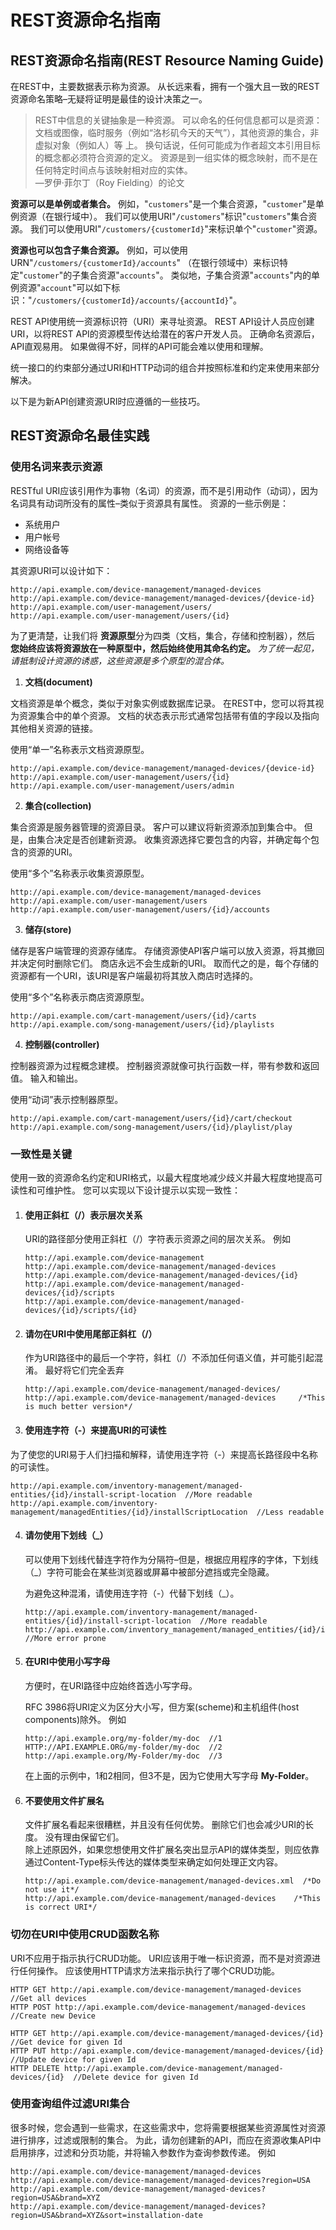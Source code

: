 # REST资源命名指南
## REST资源命名指南(REST Resource Naming Guide)  

在REST中，主要数据表示称为资源。 从长远来看，拥有一个强大且一致的REST资源命名策略–无疑将证明是最佳的设计决策之一。  

 >REST中信息的关键抽象是一种资源。 可以命名的任何信息都可以是资源：文档或图像，临时服务（例如“洛杉矶今天的天气”），其他资源的集合，非虚拟对象（例如人）等 上。 换句话说，任何可能成为作者超文本引用目标的概念都必须符合资源的定义。 资源是到一组实体的概念映射，而不是在任何特定时间点与该映射相对应的实体。  
      —罗伊·菲尔丁（Roy Fielding）的论文  
      
 **资源可以是单例或者集合。** 例如，"`customers`"是一个集合资源，"`customer`"是单例资源（在银行域中）。 我们可以使用URI"`/customers`"标识"`customers`"集合资源。 我们可以使用URI"`/customers/{customerId}`"来标识单个"`customer`"资源。  
 
 **资源也可以包含子集合资源。** 例如，可以使用URN"`/customers/{customerId}/accounts`" （在银行领域中）来标识特定"`customer`"的子集合资源"`accounts`"。 类似地，子集合资源"`accounts`"内的单例资源"`account`"可以如下标识："`/customers/{customerId}/accounts/{accountId}`"。  
 
 REST API使用统一资源标识符（URI）来寻址资源。 REST API设计人员应创建URI，以将REST API的资源模型传达给潜在的客户开发人员。 正确命名资源后，API直观易用。 如果做得不好，同样的API可能会难以使用和理解。  
 
 统一接口的约束部分通过URI和HTTP动词的组合并按照标准和约定来使用来部分解决。  
 
 以下是为新API创建资源URI时应遵循的一些技巧。  
 
## REST资源命名最佳实践  
    
### 使用名词来表示资源
 
RESTful URI应该引用作为事物（名词）的资源，而不是引用动作（动词），因为名词具有动词所没有的属性–类似于资源具有属性。 资源的一些示例是：  

+ 系统用户  
+ 用户帐号  
+ 网络设备等  

其资源URI可以设计如下：
````
http://api.example.com/device-management/managed-devices 
http://api.example.com/device-management/managed-devices/{device-id} 
http://api.example.com/user-management/users/
http://api.example.com/user-management/users/{id}
````

为了更清楚，让我们将 **资源原型**分为四类（文档，集合，存储和控制器），然后 **您始终应该将资源放在一种原型中，然后始终使用其命名约定。** *为了统一起见，请抵制设计资源的诱惑，这些资源是多个原型的混合体。*  

1. **文档(document)**  

文档资源是单个概念，类似于对象实例或数据库记录。 在REST中，您可以将其视为资源集合中的单个资源。 文档的状态表示形式通常包括带有值的字段以及指向其他相关资源的链接。  

使用“单一”名称表示文档资源原型。  
````
http://api.example.com/device-management/managed-devices/{device-id}
http://api.example.com/user-management/users/{id}
http://api.example.com/user-management/users/admin
````

2. **集合(collection)**  

集合资源是服务器管理的资源目录。 客户可以建议将新资源添加到集合中。 但是，由集合决定是否创建新资源。 收集资源选择它要包含的内容，并确定每个包含的资源的URI。  

使用“多个”名称表示收集资源原型。  
```
http://api.example.com/device-management/managed-devices
http://api.example.com/user-management/users
http://api.example.com/user-management/users/{id}/accounts
```
3. **储存(store)**  

储存是客户端管理的资源存储库。 存储资源使API客户端可以放入资源，将其撤回并决定何时删除它们。 商店永远不会生成新的URI。 取而代之的是，每个存储的资源都有一个URI，该URI是客户端最初将其放入商店时选择的。  

使用“多个”名称表示商店资源原型。  
```
http://api.example.com/cart-management/users/{id}/carts
http://api.example.com/song-management/users/{id}/playlists
```
4. **控制器(controller)**  

控制器资源为过程概念建模。 控制器资源就像可执行函数一样，带有参数和返回值。 输入和输出。  

使用“动词”表示控制器原型。  
```
http://api.example.com/cart-management/users/{id}/cart/checkout
http://api.example.com/song-management/users/{id}/playlist/play
```
### 一致性是关键

使用一致的资源命名约定和URI格式，以最大程度地减少歧义并最大程度地提高可读性和可维护性。 您可以实现以下设计提示以实现一致性：  

1. #### 使用正斜杠（/）表示层次关系  

   URI的路径部分使用正斜杠（/）字符表示资源之间的层次关系。 例如
   ```
   http://api.example.com/device-management
   http://api.example.com/device-management/managed-devices
   http://api.example.com/device-management/managed-devices/{id}
   http://api.example.com/device-management/managed-devices/{id}/scripts
   http://api.example.com/device-management/managed-devices/{id}/scripts/{id}
   ```
2. #### 请勿在URI中使用尾部正斜杠（/）
   作为URI路径中的最后一个字符，斜杠（/）不添加任何语义值，并可能引起混淆。 最好将它们完全丢弃  
   ```
   http://api.example.com/device-management/managed-devices/
   http://api.example.com/device-management/managed-devices 	/*This is much better version*/
   ```
 3. #### 使用连字符（-）来提高URI的可读性  
   为了使您的URI易于人们扫描和解释，请使用连字符（-）来提高长路径段中名称的可读性。  
 
   ```
   http://api.example.com/inventory-management/managed-entities/{id}/install-script-location  //More readable
   http://api.example.com/inventory-management/managedEntities/{id}/installScriptLocation  //Less readable
   ```
 4. #### 请勿使用下划线（_）  
     可以使用下划线代替连字符作为分隔符–但是，根据应用程序的字体，下划线（_）字符可能会在某些浏览器或屏幕中被部分遮挡或完全隐藏。  
     
     为避免这种混淆，请使用连字符（-）代替下划线（_）。  
    ```
    http://api.example.com/inventory-management/managed-entities/{id}/install-script-location  //More readable
    http://api.example.com/inventory_management/managed_entities/{id}/install_script_location  //More error prone
    ```
 
 5. #### 在URI中使用小写字母
    方便时，在URI路径中应始终首选小写字母。  
    
    RFC 3986将URI定义为区分大小写，但方案(scheme)和主机组件(host components)除外。 例如  
    ```
    http://api.example.org/my-folder/my-doc  //1
    HTTP://API.EXAMPLE.ORG/my-folder/my-doc  //2
    http://api.example.org/My-Folder/my-doc  //3
    ```  
    在上面的示例中，1和2相同，但3不是，因为它使用大写字母 **My-Folder**。
 6. #### 不要使用文件扩展名  
    文件扩展名看起来很糟糕，并且没有任何优势。 删除它们也会减少URI的长度。 没有理由保留它们。  
    除上述原因外，如果您想使用文件扩展名突出显示API的媒体类型，则应依靠通过Content-Type标头传达的媒体类型来确定如何处理正文内容。  
    ```
    http://api.example.com/device-management/managed-devices.xml  /*Do not use it*/
    http://api.example.com/device-management/managed-devices 	/*This is correct URI*/
    ```
### 切勿在URI中使用CRUD函数名称   
   URI不应用于指示执行CRUD功能。 URI应该用于唯一标识资源，而不是对资源进行任何操作。 应该使用HTTP请求方法来指示执行了哪个CRUD功能。   
   ```
   HTTP GET http://api.example.com/device-management/managed-devices  //Get all devices
   HTTP POST http://api.example.com/device-management/managed-devices  //Create new Device
   
   HTTP GET http://api.example.com/device-management/managed-devices/{id}  //Get device for given Id
   HTTP PUT http://api.example.com/device-management/managed-devices/{id}  //Update device for given Id
   HTTP DELETE http://api.example.com/device-management/managed-devices/{id}  //Delete device for given Id
   ```
### 使用查询组件过滤URI集合  
   很多时候，您会遇到一些需求，在这些需求中，您将需要根据某些资源属性对资源进行排序，过滤或限制的集合。 为此，请勿创建新的API，而应在资源收集API中启用排序，过滤和分页功能，并将输入参数作为查询参数传递。 例如
```
http://api.example.com/device-management/managed-devices
http://api.example.com/device-management/managed-devices?region=USA
http://api.example.com/device-management/managed-devices?region=USA&brand=XYZ
http://api.example.com/device-management/managed-devices?region=USA&brand=XYZ&sort=installation-date
```
   
   
   
   
   
   